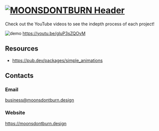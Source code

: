# [![MOONSDONTBURN Header](https://i.imgur.com/1QHjcUZ.png)](https://moonsdontburn.design/)

Check out the YouTube videos to see the indepth process of each project!

![demo](https://user-images.githubusercontent.com/43276017/131237420-5ef9ba40-cf02-4271-940b-f9ae780eb598.gif)
https://youtu.be/gluP3sZQOyM



## Resources

* https://pub.dev/packages/simple_animations

## Contacts

### Email

business@moonsdontburn.design

### Website

https://moonsdontburn.design